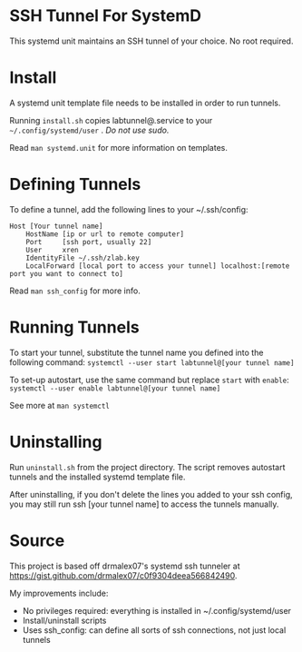 # SSH Tunnel For SystemD

This systemd unit maintains an SSH tunnel of your choice. No root required.


# Install

A systemd unit template file needs to be installed in order to run tunnels.

Running `install.sh` copies labtunnel@.service to your `~/.config/systemd/user` . *Do not use sudo.*

Read `man systemd.unit` for more information on templates.

# Defining Tunnels

To define a tunnel, add the following lines to your ~/.ssh/config:

```
Host [Your tunnel name]
    HostName [ip or url to remote computer]
    Port     [ssh port, usually 22]
    User     xren
    IdentityFile ~/.ssh/zlab.key
    LocalForward [local port to access your tunnel] localhost:[remote port you want to connect to]
```

Read `man ssh_config` for more info.

# Running Tunnels

To start your tunnel, substitute the tunnel name you defined into the following command:
```systemctl --user start labtunnel@[your tunnel name]```

To set-up autostart, use the same command but replace `start` with `enable`:
```systemctl --user enable labtunnel@[your tunnel name]```

See more at `man systemctl`

# Uninstalling

Run `uninstall.sh` from the project directory. The script removes autostart tunnels and the installed systemd template file.

After uninstalling, if you don't delete the lines you added to your ssh config, you may still run ssh [your tunnel name] to access the tunnels manually.

# Source
This project is based off drmalex07's systemd ssh tunneler at https://gist.github.com/drmalex07/c0f9304deea566842490.

My improvements include:
- No privileges required: everything is installed in ~/.config/systemd/user
- Install/uninstall scripts
- Uses ssh_config: can define all sorts of ssh connections, not just local tunnels
